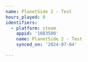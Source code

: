 ```yaml
---
name: PlanetSide 2 - Test
hours_played: 0
identifiers:
  - platform: steam
    appid: '1083500'
    name: PlanetSide 2 - Test
    synced_on: '2024-07-04'

---
```

